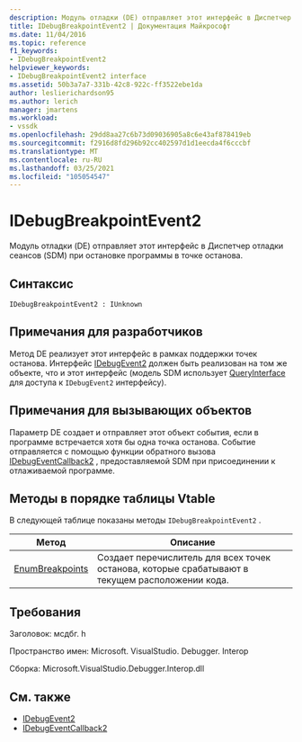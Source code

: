 ```yaml
---
description: Модуль отладки (DE) отправляет этот интерфейс в Диспетчер отладки сеансов (SDM) при остановке программы в точке останова.
title: IDebugBreakpointEvent2 | Документация Майкрософт
ms.date: 11/04/2016
ms.topic: reference
f1_keywords:
- IDebugBreakpointEvent2
helpviewer_keywords:
- IDebugBreakpointEvent2 interface
ms.assetid: 50b3a7a7-331b-42c8-922c-ff3522ebe1da
author: leslierichardson95
ms.author: lerich
manager: jmartens
ms.workload:
- vssdk
ms.openlocfilehash: 29dd8aa27c6b73d09036905a8c6e43af878419eb
ms.sourcegitcommit: f2916d8fd296b92cc402597d1d1eecda4f6cccbf
ms.translationtype: MT
ms.contentlocale: ru-RU
ms.lasthandoff: 03/25/2021
ms.locfileid: "105054547"
---
```

# <a name="idebugbreakpointevent2"></a>IDebugBreakpointEvent2
Модуль отладки (DE) отправляет этот интерфейс в Диспетчер отладки сеансов (SDM) при остановке программы в точке останова.

## <a name="syntax"></a>Синтаксис

```
IDebugBreakpointEvent2 : IUnknown
```

## <a name="notes-for-implementers"></a>Примечания для разработчиков
 Метод DE реализует этот интерфейс в рамках поддержки точек останова. Интерфейс [IDebugEvent2](../../../extensibility/debugger/reference/idebugevent2.md) должен быть реализован на том же объекте, что и этот интерфейс (модель SDM использует [QueryInterface](/cpp/atl/queryinterface) для доступа к `IDebugEvent2` интерфейсу).

## <a name="notes-for-callers"></a>Примечания для вызывающих объектов
 Параметр DE создает и отправляет этот объект события, если в программе встречается хотя бы одна точка останова. Событие отправляется с помощью функции обратного вызова [IDebugEventCallback2](../../../extensibility/debugger/reference/idebugeventcallback2.md) , предоставляемой SDM при присоединении к отлаживаемой программе.

## <a name="methods-in-vtable-order"></a>Методы в порядке таблицы Vtable
 В следующей таблице показаны методы `IDebugBreakpointEvent2` .

|Метод|Описание|
|------------|-----------------|
|[EnumBreakpoints](../../../extensibility/debugger/reference/idebugbreakpointevent2-enumbreakpoints.md)|Создает перечислитель для всех точек останова, которые срабатывают в текущем расположении кода.|

## <a name="requirements"></a>Требования
 Заголовок: мсдбг. h

 Пространство имен: Microsoft. VisualStudio. Debugger. Interop

 Сборка: Microsoft.VisualStudio.Debugger.Interop.dll

## <a name="see-also"></a>См. также
- [IDebugEvent2](../../../extensibility/debugger/reference/idebugevent2.md)
- [IDebugEventCallback2](../../../extensibility/debugger/reference/idebugeventcallback2.md)
